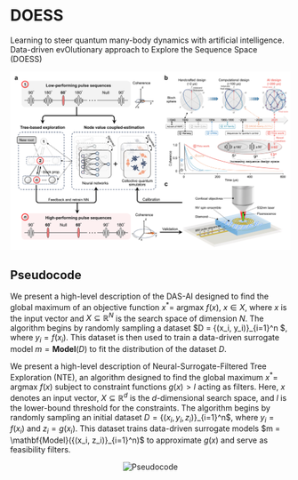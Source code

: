 # DOESS
Learning to steer quantum many-body dynamics with artificial intelligence. Data-driven evOlutionary approach to Explore the Sequence Space (DOESS) 
<p align="center">
  <img src="assets/doess.png" alt="Data-driven evOlutionary approach to Explore the Sequence Space" width="600">
</p>




## Pseudocode
We present a high-level description of the DAS-AI designed to find the global maximum of an objective function $x^* =$ argmax $f(x)$, $x ∈ X$, where $x$ is the input vector and $X \subseteq \mathbb{R}^N$ is the search space of dimension $N$. The algorithm begins by randomly sampling a dataset $D = \{(x_i, y_i)\}_{i=1}^n \$, where $y_i = f(x_i)$. This dataset is then used to train a data-driven surrogate model $m = \mathbf{Model}(D)$ to fit the distribution of the dataset $D$.

We present a high-level description of Neural-Surrogate-Filtered Tree Exploration (NTE), an algorithm designed to find the global maximum $x^* =$ argmax $f(x)$ subject to constraint functions $g(x) > l$ acting as filters. Here, $x$ denotes an input vector, $X \subseteq \mathbb{R}^d$ is the $d$-dimensional search space, and $l$ is the lower-bound threshold for the constraints. The algorithm begins by randomly sampling an initial dataset $D = \{(x_i, y_i, z_i)\}$\_{i=1}^n\$, where $y_i = f(x_i)$ and $z_i = g(x_i)$. This dataset trains data-driven surrogate models $m = \mathbf{Model}(\{(x_i, z_i)\}_{i=1}^n)\$ to approximate $g(x)$ and serve as feasibility filters.




<p align="center">
  <img src="assets/pseudocode.png" alt="Pseudocode" width="600">
</p>
